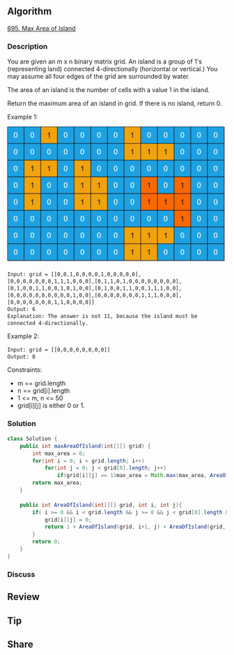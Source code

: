 ## Algorithm

[695. Max Area of Island](https://leetcode.com/problems/max-area-of-island/)

### Description

You are given an m x n binary matrix grid. An island is a group of 1's (representing land) connected 4-directionally (horizontal or vertical.) You may assume all four edges of the grid are surrounded by water.

The area of an island is the number of cells with a value 1 in the island.

Return the maximum area of an island in grid. If there is no island, return 0.

Example 1:

![](assets/20210626-53b575b6.png)

```
Input: grid = [[0,0,1,0,0,0,0,1,0,0,0,0,0],[0,0,0,0,0,0,0,1,1,1,0,0,0],[0,1,1,0,1,0,0,0,0,0,0,0,0],[0,1,0,0,1,1,0,0,1,0,1,0,0],[0,1,0,0,1,1,0,0,1,1,1,0,0],[0,0,0,0,0,0,0,0,0,0,1,0,0],[0,0,0,0,0,0,0,1,1,1,0,0,0],[0,0,0,0,0,0,0,1,1,0,0,0,0]]
Output: 6
Explanation: The answer is not 11, because the island must be connected 4-directionally.
```

Example 2:

```
Input: grid = [[0,0,0,0,0,0,0,0]]
Output: 0
```

Constraints:

- m == grid.length
- n == grid[i].length
- 1 <= m, n <= 50
- grid[i][j] is either 0 or 1.

### Solution

```java
class Solution {
    public int maxAreaOfIsland(int[][] grid) {
        int max_area = 0;
        for(int i = 0; i < grid.length; i++)
            for(int j = 0; j < grid[0].length; j++)
                if(grid[i][j] == 1)max_area = Math.max(max_area, AreaOfIsland(grid, i, j));
        return max_area;
    }

    public int AreaOfIsland(int[][] grid, int i, int j){
        if( i >= 0 && i < grid.length && j >= 0 && j < grid[0].length && grid[i][j] == 1){
            grid[i][j] = 0;
            return 1 + AreaOfIsland(grid, i+1, j) + AreaOfIsland(grid, i-1, j) + AreaOfIsland(grid, i, j-1) + AreaOfIsland(grid, i, j+1);
        }
        return 0;
    }
}
```

### Discuss

## Review


## Tip


## Share
